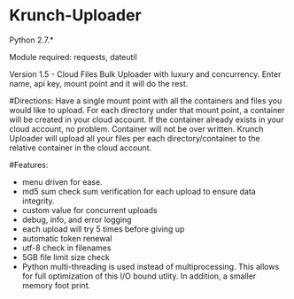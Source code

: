Krunch-Uploader
===============
Python 2.7.*

Module required: requests, dateutil

Version 1.5 - Cloud Files Bulk Uploader with luxury and concurrency. Enter name, api key, mount point and it will do the rest.

#Directions:
Have a single mount point with all the containers and files you would like to upload. 
For each directory under that mount point, a container will be created in your cloud account.
If the container already exists in your cloud account, no problem. Container will not be over written.
Krunch Uploader will upload all your files per each directory/container to the relative container in the cloud account.

#Features:
 * menu driven for ease.
 * md5 sum check sum verification for each upload to ensure data integrity. 
 * custom value for concurrent uploads
 * debug, info, and error logging
 * each upload will try 5 times before giving up
 * automatic token renewal
 * utf-8 check in filenames
 * 5GB file limit size check
 * Python multi-threading is used instead of multiprocessing. This allows for full optimization of this I/O bound utlity. In addition, a smaller memory foot print. 
